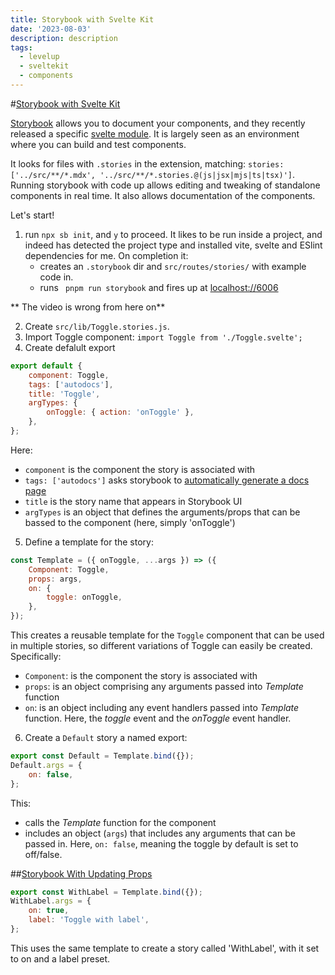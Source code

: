 ```yaml
---
title: Storybook with Svelte Kit
date: '2023-08-03'
description: description
tags:
  - levelup
  - sveltekit
  - components
---
```

#[Storybook with Svelte Kit](https://levelup.video/tutorials/building-svelte-components/storybook-with-svelte-kit)

[Storybook](https://storybook.js.org/) allows you to document your components, and they recently released a specific [svelte module](https://storybook.js.org/blog/storybook-for-svelte/). It is largely seen as an environment where you can build and test components.

It looks for files with ```.stories``` in the extension, matching:  ```stories: ['../src/**/*.mdx', '../src/**/*.stories.@(js|jsx|mjs|ts|tsx)']```. Running storybook with code up allows editing and tweaking of standalone components in real time. It also allows documentation of the components.

Let's start!

1. run ```npx sb init```, and ```y``` to proceed. It likes to be run inside a project, and indeed has detected the project type and installed vite, svelte and ESlint dependencies for me. On completion it:
	- creates an ```.storybook``` dir and ```src/routes/stories/``` with example code in.
	- runs ``` pnpm run storybook``` and fires up at [localhost://6006](http://localhost:6006/)

** The video is wrong from here on**

2. Create ```src/lib/Toggle.stories.js```.
3. Import Toggle component: ```import Toggle from './Toggle.svelte';```
4. Create defalult export

```javascript
export default {
    component: Toggle,
    tags: ['autodocs'],
    title: 'Toggle',
    argTypes: {
        onToggle: { action: 'onToggle' },
    },
};
```

Here:
- ```component``` is the component the story is associated with
- ```tags: ['autodocs']``` asks storybook to [automatically generate a docs page](https://storybook.js.org/docs/svelte/writing-docs/autodocs)
- ```title``` is the story name that appears in Storybook UI
- ```argTypes``` is an object that defines the arguments/props that can be bassed to the component (here, simply 'onToggle')

5. Define a template for the story:

```javascript
const Template = ({ onToggle, ...args }) => ({
    Component: Toggle,
    props: args,
    on: {
        toggle: onToggle,
    },
});
```

This creates a reusable template for the ```Toggle``` component that can be used in multiple stories, so different variations of Toggle can easily be created. Specifically:
- ```Component```: is the component the story is associated with
- ```props```: is an object comprising any arguments passed into _Template_ function
- ```on```: is an object including any event handlers passed into _Template_ function. Here, the _toggle_ event and the _onToggle_ event handler.

6. Create a ```Default``` story a named export:

```javascript
export const Default = Template.bind({});
Default.args = {
    on: false,
};
```

This:
- calls the _Template_ function for the component
- includes an object (```args```) that includes any arguments that can be passed in. Here, ```on: false```, meaning the toggle by default is set to off/false.

##[Storybook With Updating Props](https://levelup.video/tutorials/building-svelte-components/storybook-with-updating-props)

```javascript
export const WithLabel = Template.bind({});
WithLabel.args = {
    on: true,
    label: 'Toggle with label',
};
```

This uses the same template to create a story called 'WithLabel', with it set to on and a label preset.
